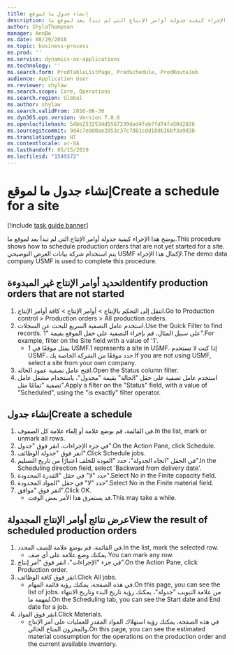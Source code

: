 ```yaml
---
title: إنشاء جدول ما لموقع
description: يوضح هذا الإجراء كيفية جدولة أوامر الإنتاج التي لم تبدأ بعد لموقع ما.
author: ShylaThompson
manager: AnnBe
ms.date: 08/29/2018
ms.topic: business-process
ms.prod: ''
ms.service: dynamics-ax-applications
ms.technology: ''
ms.search.form: ProdTableListPage, ProdSchedule, ProdRouteJob
audience: Application User
ms.reviewer: shylaw
ms.search.scope: Core, Operations
ms.search.region: Global
ms.author: shylaw
ms.search.validFrom: 2016-06-30
ms.dyn365.ops.version: Version 7.0.0
ms.openlocfilehash: 54bb2532534d5567239dad4fab7fd74fa50d2826
ms.sourcegitcommit: 9d4c7edd0ae2053c37c7d81cdd180b16bf3a9d3b
ms.translationtype: HT
ms.contentlocale: ar-SA
ms.lasthandoff: 05/15/2019
ms.locfileid: "1549372"
---
```

# <a name="create-a-schedule-for-a-site"></a><span data-ttu-id="bf810-103">إنشاء جدول ما لموقع</span><span class="sxs-lookup"><span data-stu-id="bf810-103">Create a schedule for a site</span></span>

[!include [task guide banner](../../includes/task-guide-banner.md)]

<span data-ttu-id="bf810-104">يوضح هذا الإجراء كيفية جدولة أوامر الإنتاج التي لم تبدأ بعد لموقع ما.</span><span class="sxs-lookup"><span data-stu-id="bf810-104">This procedure shows how to schedule production orders that are not yet started for a site.</span></span>  <span data-ttu-id="bf810-105">يتم استخدام شركة بيانات العرض التوضيحي USMF لإكمال هذا الإجراء.</span><span class="sxs-lookup"><span data-stu-id="bf810-105">The demo data company USMF is used to complete this procedure.</span></span>


## <a name="identify-production-orders-that-are-not-started"></a><span data-ttu-id="bf810-106">تحديد أوامر الإنتاج غير المبدوءة</span><span class="sxs-lookup"><span data-stu-id="bf810-106">Identify production orders that are not started</span></span>
1. <span data-ttu-id="bf810-107">انتقل إلى التحكم بالإنتاج‬ > أوامر الإنتاج > كافة أوامر الإنتاج.</span><span class="sxs-lookup"><span data-stu-id="bf810-107">Go to Production control > Production orders > All production orders.</span></span>
2. <span data-ttu-id="bf810-108">استخدم عامل التصفية السريع للبحث عن السجلات.</span><span class="sxs-lookup"><span data-stu-id="bf810-108">Use the Quick Filter to find records.</span></span> <span data-ttu-id="bf810-109">على سبيل المثال، قم بإجراء التصفية على حقل الموقع بقيمة "1".</span><span class="sxs-lookup"><span data-stu-id="bf810-109">For example, filter on the Site field with a value of '1'.</span></span>
    * <span data-ttu-id="bf810-110">1 يمثل موقعًا في USMF.</span><span class="sxs-lookup"><span data-stu-id="bf810-110">1 represents a site in USMF.</span></span> <span data-ttu-id="bf810-111">إذا كنت لا تستخدم USMF، حدد موقعًا من الشركة الخاصة بك.</span><span class="sxs-lookup"><span data-stu-id="bf810-111">If you are not using USMF, select a site from your own company.</span></span>  
3. <span data-ttu-id="bf810-112">افتح عامل تصفية عمود الحالة.</span><span class="sxs-lookup"><span data-stu-id="bf810-112">Open the Status column filter.</span></span>
4. <span data-ttu-id="bf810-113">استخدم عامل تصفية على حقل "الحالة" بقيمة "مجدول"، باستخدام مشغل عامل تصفية "تمامًا مثل".</span><span class="sxs-lookup"><span data-stu-id="bf810-113">Apply a filter on the "Status" field, with a value of "Scheduled", using the "is exactly" filter operator.</span></span>

## <a name="create-a-schedule"></a><span data-ttu-id="bf810-114">إنشاء جدول</span><span class="sxs-lookup"><span data-stu-id="bf810-114">Create a schedule</span></span>
1. <span data-ttu-id="bf810-115">في القائمة، قم بوضع علامة أو إلغاء علامة كل الصفوف.</span><span class="sxs-lookup"><span data-stu-id="bf810-115">In the list, mark or unmark all rows.</span></span>
2. <span data-ttu-id="bf810-116">في جزء الإجراءات، انقر فوق "جدول".</span><span class="sxs-lookup"><span data-stu-id="bf810-116">On the Action Pane, click Schedule.</span></span>
3. <span data-ttu-id="bf810-117">انقر فوق "جدولة الوظائف".</span><span class="sxs-lookup"><span data-stu-id="bf810-117">Click Schedule jobs.</span></span>
4. <span data-ttu-id="bf810-118">في الحقل "اتجاه الجدولة"، حدد "العودة للخلف اعتبارًا من تاريخ التسليم".</span><span class="sxs-lookup"><span data-stu-id="bf810-118">In the Scheduling direction field, select 'Backward from delivery date'.</span></span>
5. <span data-ttu-id="bf810-119">حدد "لا" في حقل "القدرة المحدودة‬".</span><span class="sxs-lookup"><span data-stu-id="bf810-119">Select No in the Finite capacity field.</span></span>
6. <span data-ttu-id="bf810-120">حدد "لا" في حقل "المواد المحدودة‬".</span><span class="sxs-lookup"><span data-stu-id="bf810-120">Select No in the Finite material field.</span></span>
7. <span data-ttu-id="bf810-121">انقر فوق "موافق".</span><span class="sxs-lookup"><span data-stu-id="bf810-121">Click OK.</span></span>
    * <span data-ttu-id="bf810-122">قد يستغرق هذا الأمر بعض الوقت.</span><span class="sxs-lookup"><span data-stu-id="bf810-122">This may take a while.</span></span>  

## <a name="view-the-result-of-scheduled-production-orders"></a><span data-ttu-id="bf810-123">عرض نتائج أوامر الإنتاج المجدولة</span><span class="sxs-lookup"><span data-stu-id="bf810-123">View the result of scheduled production orders</span></span>
1. <span data-ttu-id="bf810-124">في القائمة، قم بوضع علامة للصف المحدد.</span><span class="sxs-lookup"><span data-stu-id="bf810-124">In the list, mark the selected row.</span></span>
    * <span data-ttu-id="bf810-125">يمكنك وضع علامة على أي صف.</span><span class="sxs-lookup"><span data-stu-id="bf810-125">You can mark any row.</span></span>  
2. <span data-ttu-id="bf810-126">في جزء "الإجراءات"، انقر فوق "أمر إنتاج".</span><span class="sxs-lookup"><span data-stu-id="bf810-126">On the Action Pane, click Production order.</span></span>
3. <span data-ttu-id="bf810-127">انقر فوق كافة الوظائف.</span><span class="sxs-lookup"><span data-stu-id="bf810-127">Click All jobs.</span></span>
    * <span data-ttu-id="bf810-128">في هذه الصفحة، يمكنك رؤية قائمة المهام.</span><span class="sxs-lookup"><span data-stu-id="bf810-128">On this page, you can see the list of jobs.</span></span> <span data-ttu-id="bf810-129">من علامة التبويب "جدولة"، يمكنك رؤية تاريخ البدء وتاريخ الانتهاء لمهمة ما.</span><span class="sxs-lookup"><span data-stu-id="bf810-129">On the Scheduling tab, you can see the Start date and End date for a job.</span></span>  
4. <span data-ttu-id="bf810-130">انقر فوق المواد.</span><span class="sxs-lookup"><span data-stu-id="bf810-130">Click Materials.</span></span>
    * <span data-ttu-id="bf810-131">في هذه الصفحة، يمكنك رؤية استهلاك المواد المقدر للعمليات على أمر الإنتاج والمخزون المتاح الحالي.</span><span class="sxs-lookup"><span data-stu-id="bf810-131">On this page, you can see the estimated material consumption for the operations on the production order and the current available inventory.</span></span>  

